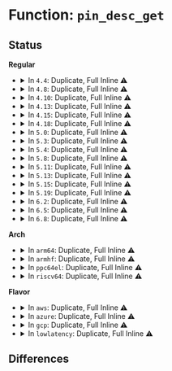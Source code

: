 # Function: <code>pin_desc_get</code>

## Status
<b>Regular</b>
<ul>
<li>
<details>
<summary>In <code>4.4</code>: Duplicate, Full Inline ⚠️</summary>

**Collision:** Static Duplication

**Inline:** Full

**Transformation:** False

**Instances:**

```
In drivers/pinctrl/core.c (ffffffff8141daf2)
Location: drivers/pinctrl/core.h:179
Inline: True
Inline callers:
  - drivers/pinctrl/core.c:pinctrl_pins_show
  - drivers/pinctrl/core.c:pinctrl_register
  - drivers/pinctrl/core.c:pin_get_from_name
```
```
In drivers/pinctrl/pinmux.c (ffffffff8141f7fa)
Location: drivers/pinctrl/core.h:179
Inline: True
Inline callers:
  - drivers/pinctrl/pinmux.c:pin_request
  - drivers/pinctrl/pinmux.c:pin_free
  - drivers/pinctrl/pinmux.c:pinmux_pins_show
  - drivers/pinctrl/pinmux.c:pinmux_enable_setting
  - drivers/pinctrl/pinmux.c:pinmux_enable_setting
  - drivers/pinctrl/pinmux.c:pinmux_enable_setting
  - drivers/pinctrl/pinmux.c:pinmux_disable_setting
```
```
In drivers/pinctrl/pinconf.c (ffffffff814210bc)
Location: drivers/pinctrl/core.h:179
Inline: True
Inline callers:
  - drivers/pinctrl/pinconf.c:pinconf_pins_show
  - drivers/pinctrl/pinconf.c:pinconf_show_setting
```
</details>
</li>
<li>
<details>
<summary>In <code>4.8</code>: Duplicate, Full Inline ⚠️</summary>

**Collision:** Static Duplication

**Inline:** Full

**Transformation:** False

**Instances:**

```
In drivers/pinctrl/core.c (ffffffff81467137)
Location: drivers/pinctrl/core.h:181
Inline: True
Inline callers:
  - drivers/pinctrl/core.c:pinctrl_register
  - drivers/pinctrl/core.c:pinctrl_pins_show
  - drivers/pinctrl/core.c:pin_get_from_name
```
```
In drivers/pinctrl/pinmux.c (ffffffff8146846a)
Location: drivers/pinctrl/core.h:181
Inline: True
Inline callers:
  - drivers/pinctrl/pinmux.c:pinmux_pins_show
  - drivers/pinctrl/pinmux.c:pinmux_disable_setting
  - drivers/pinctrl/pinmux.c:pinmux_enable_setting
  - drivers/pinctrl/pinmux.c:pinmux_enable_setting
  - drivers/pinctrl/pinmux.c:pinmux_enable_setting
  - drivers/pinctrl/pinmux.c:pin_free
  - drivers/pinctrl/pinmux.c:pin_request
```
```
In drivers/pinctrl/pinconf.c (ffffffff814693fa)
Location: drivers/pinctrl/core.h:181
Inline: True
Inline callers:
  - drivers/pinctrl/pinconf.c:pinconf_pins_show
  - drivers/pinctrl/pinconf.c:pinconf_show_setting
```
</details>
</li>
<li>
<details>
<summary>In <code>4.10</code>: Duplicate, Full Inline ⚠️</summary>

**Collision:** Static Duplication

**Inline:** Full

**Transformation:** False

**Instances:**

```
In drivers/pinctrl/core.c (ffffffff81486427)
Location: drivers/pinctrl/core.h:181
Inline: True
Inline callers:
  - drivers/pinctrl/core.c:pinctrl_register
  - drivers/pinctrl/core.c:pinctrl_pins_show
  - drivers/pinctrl/core.c:pin_get_from_name
```
```
In drivers/pinctrl/pinmux.c (ffffffff81487747)
Location: drivers/pinctrl/core.h:181
Inline: True
Inline callers:
  - drivers/pinctrl/pinmux.c:pinmux_pins_show
  - drivers/pinctrl/pinmux.c:pinmux_disable_setting
  - drivers/pinctrl/pinmux.c:pinmux_enable_setting
  - drivers/pinctrl/pinmux.c:pinmux_enable_setting
  - drivers/pinctrl/pinmux.c:pinmux_enable_setting
  - drivers/pinctrl/pinmux.c:pin_free
  - drivers/pinctrl/pinmux.c:pin_request
```
```
In drivers/pinctrl/pinconf.c (ffffffff814886d7)
Location: drivers/pinctrl/core.h:181
Inline: True
Inline callers:
  - drivers/pinctrl/pinconf.c:pinconf_pins_show
  - drivers/pinctrl/pinconf.c:pinconf_show_setting
```
</details>
</li>
<li>
<details>
<summary>In <code>4.13</code>: Duplicate, Full Inline ⚠️</summary>

**Collision:** Static Duplication

**Inline:** Full

**Transformation:** False

**Instances:**

```
In drivers/pinctrl/core.c (ffffffff8148ebaf)
Location: drivers/pinctrl/core.h:236
Inline: True
Inline callers:
  - drivers/pinctrl/core.c:pinctrl_pins_show
  - drivers/pinctrl/core.c:pin_get_from_name
```
```
In drivers/pinctrl/pinmux.c (ffffffff81491025)
Location: drivers/pinctrl/core.h:236
Inline: True
Inline callers:
  - drivers/pinctrl/pinmux.c:pinmux_pins_show
  - drivers/pinctrl/pinmux.c:pinmux_disable_setting
  - drivers/pinctrl/pinmux.c:pinmux_enable_setting
  - drivers/pinctrl/pinmux.c:pinmux_enable_setting
  - drivers/pinctrl/pinmux.c:pinmux_enable_setting
  - drivers/pinctrl/pinmux.c:pin_free
  - drivers/pinctrl/pinmux.c:pin_request
```
```
In drivers/pinctrl/pinconf.c (ffffffff81492377)
Location: drivers/pinctrl/core.h:236
Inline: True
Inline callers:
  - drivers/pinctrl/pinconf.c:pinconf_pins_show
  - drivers/pinctrl/pinconf.c:pinconf_show_setting
```
```
In drivers/pinctrl/pinctrl-amd.c (ffffffff81493d2e)
Location: drivers/pinctrl/core.h:236
Inline: True
```
</details>
</li>
<li>
<details>
<summary>In <code>4.15</code>: Duplicate, Full Inline ⚠️</summary>

**Collision:** Static Duplication

**Inline:** Full

**Transformation:** False

**Instances:**

```
In drivers/pinctrl/core.c (ffffffff814cad0f)
Location: drivers/pinctrl/core.h:236
Inline: True
Inline callers:
  - drivers/pinctrl/core.c:pinctrl_pins_show
  - drivers/pinctrl/core.c:pin_get_from_name
```
```
In drivers/pinctrl/pinmux.c (ffffffff814cd230)
Location: drivers/pinctrl/core.h:236
Inline: True
Inline callers:
  - drivers/pinctrl/pinmux.c:pinmux_pins_show
  - drivers/pinctrl/pinmux.c:pinmux_disable_setting
  - drivers/pinctrl/pinmux.c:pinmux_enable_setting
  - drivers/pinctrl/pinmux.c:pinmux_enable_setting
  - drivers/pinctrl/pinmux.c:pinmux_enable_setting
  - drivers/pinctrl/pinmux.c:pin_free
  - drivers/pinctrl/pinmux.c:pin_request
```
```
In drivers/pinctrl/pinconf.c (ffffffff814ce5f7)
Location: drivers/pinctrl/core.h:236
Inline: True
Inline callers:
  - drivers/pinctrl/pinconf.c:pinconf_pins_show
  - drivers/pinctrl/pinconf.c:pinconf_show_setting
```
```
In drivers/pinctrl/pinctrl-amd.c (ffffffff814cffce)
Location: drivers/pinctrl/core.h:236
Inline: True
```
```
In drivers/pinctrl/intel/pinctrl-intel.c (ffffffff814d6720)
Location: drivers/pinctrl/core.h:236
Inline: True
```
</details>
</li>
<li>
<details>
<summary>In <code>4.18</code>: Duplicate, Full Inline ⚠️</summary>

**Collision:** Static Duplication

**Inline:** Full

**Transformation:** False

**Instances:**

```
In drivers/pinctrl/core.c (ffffffff814fbcaf)
Location: drivers/pinctrl/core.h:236
Inline: True
Inline callers:
  - drivers/pinctrl/core.c:pinctrl_pins_show
  - drivers/pinctrl/core.c:pin_get_from_name
```
```
In drivers/pinctrl/pinmux.c (ffffffff814fe226)
Location: drivers/pinctrl/core.h:236
Inline: True
Inline callers:
  - drivers/pinctrl/pinmux.c:pinmux_pins_show
  - drivers/pinctrl/pinmux.c:pinmux_disable_setting
  - drivers/pinctrl/pinmux.c:pinmux_enable_setting
  - drivers/pinctrl/pinmux.c:pinmux_enable_setting
  - drivers/pinctrl/pinmux.c:pinmux_enable_setting
  - drivers/pinctrl/pinmux.c:pin_free
  - drivers/pinctrl/pinmux.c:pin_request
```
```
In drivers/pinctrl/pinconf.c (ffffffff814ff618)
Location: drivers/pinctrl/core.h:236
Inline: True
Inline callers:
  - drivers/pinctrl/pinconf.c:pinconf_pins_show
  - drivers/pinctrl/pinconf.c:pinconf_show_setting
```
```
In drivers/pinctrl/pinctrl-amd.c (ffffffff814fff35)
Location: drivers/pinctrl/core.h:236
Inline: True
Inline callers:
  - drivers/pinctrl/pinctrl-amd.c:amd_gpio_should_save
```
</details>
</li>
<li>
<details>
<summary>In <code>5.0</code>: Duplicate, Full Inline ⚠️</summary>

**Collision:** Static Duplication

**Inline:** Full

**Transformation:** False

**Instances:**

```
In drivers/pinctrl/core.c (ffffffff8151077f)
Location: drivers/pinctrl/core.h:230
Inline: True
Inline callers:
  - drivers/pinctrl/core.c:pinctrl_pins_show
  - drivers/pinctrl/core.c:pin_get_from_name
```
```
In drivers/pinctrl/pinmux.c (ffffffff81512c96)
Location: drivers/pinctrl/core.h:230
Inline: True
Inline callers:
  - drivers/pinctrl/pinmux.c:pinmux_pins_show
  - drivers/pinctrl/pinmux.c:pinmux_disable_setting
  - drivers/pinctrl/pinmux.c:pinmux_enable_setting
  - drivers/pinctrl/pinmux.c:pinmux_enable_setting
  - drivers/pinctrl/pinmux.c:pinmux_enable_setting
  - drivers/pinctrl/pinmux.c:pin_free
  - drivers/pinctrl/pinmux.c:pin_request
```
```
In drivers/pinctrl/pinconf.c (ffffffff81514088)
Location: drivers/pinctrl/core.h:230
Inline: True
Inline callers:
  - drivers/pinctrl/pinconf.c:pinconf_pins_show
  - drivers/pinctrl/pinconf.c:pinconf_show_setting
```
```
In drivers/pinctrl/pinctrl-amd.c (ffffffff815149a5)
Location: drivers/pinctrl/core.h:230
Inline: True
Inline callers:
  - drivers/pinctrl/pinctrl-amd.c:amd_gpio_should_save
```
</details>
</li>
<li>
<details>
<summary>In <code>5.3</code>: Duplicate, Full Inline ⚠️</summary>

**Collision:** Static Duplication

**Inline:** Full

**Transformation:** False

**Instances:**

```
In drivers/pinctrl/core.c (ffffffff8153ee1f)
Location: drivers/pinctrl/core.h:229
Inline: True
Inline callers:
  - drivers/pinctrl/core.c:pinctrl_pins_show
  - drivers/pinctrl/core.c:pin_get_from_name
```
```
In drivers/pinctrl/pinmux.c (ffffffff815412f2)
Location: drivers/pinctrl/core.h:229
Inline: True
Inline callers:
  - drivers/pinctrl/pinmux.c:pinmux_pins_show
  - drivers/pinctrl/pinmux.c:pinmux_disable_setting
  - drivers/pinctrl/pinmux.c:pinmux_enable_setting
  - drivers/pinctrl/pinmux.c:pinmux_enable_setting
  - drivers/pinctrl/pinmux.c:pinmux_enable_setting
  - drivers/pinctrl/pinmux.c:pin_free
  - drivers/pinctrl/pinmux.c:pin_request
```
```
In drivers/pinctrl/pinconf.c (ffffffff81542233)
Location: drivers/pinctrl/core.h:229
Inline: True
Inline callers:
  - drivers/pinctrl/pinconf.c:pinconf_pins_show
  - drivers/pinctrl/pinconf.c:pinconf_show_setting
```
```
In drivers/pinctrl/pinctrl-amd.c (ffffffff81542b75)
Location: drivers/pinctrl/core.h:229
Inline: True
Inline callers:
  - drivers/pinctrl/pinctrl-amd.c:amd_gpio_should_save
```
</details>
</li>
<li>
<details>
<summary>In <code>5.4</code>: Duplicate, Full Inline ⚠️</summary>

**Collision:** Static Duplication

**Inline:** Full

**Transformation:** False

**Instances:**

```
In drivers/pinctrl/core.c (ffffffff8155fcbf)
Location: drivers/pinctrl/core.h:229
Inline: True
Inline callers:
  - drivers/pinctrl/core.c:pinctrl_pins_show
  - drivers/pinctrl/core.c:pin_get_from_name
```
```
In drivers/pinctrl/pinmux.c (ffffffff81562132)
Location: drivers/pinctrl/core.h:229
Inline: True
Inline callers:
  - drivers/pinctrl/pinmux.c:pinmux_pins_show
  - drivers/pinctrl/pinmux.c:pinmux_disable_setting
  - drivers/pinctrl/pinmux.c:pinmux_enable_setting
  - drivers/pinctrl/pinmux.c:pinmux_enable_setting
  - drivers/pinctrl/pinmux.c:pinmux_enable_setting
  - drivers/pinctrl/pinmux.c:pin_free
  - drivers/pinctrl/pinmux.c:pin_request
  - drivers/pinctrl/pinmux.c:pinmux_can_be_used_for_gpio
```
```
In drivers/pinctrl/pinconf.c (ffffffff815630c3)
Location: drivers/pinctrl/core.h:229
Inline: True
Inline callers:
  - drivers/pinctrl/pinconf.c:pinconf_pins_show
  - drivers/pinctrl/pinconf.c:pinconf_show_setting
```
```
In drivers/pinctrl/pinctrl-amd.c (ffffffff81563a05)
Location: drivers/pinctrl/core.h:229
Inline: True
Inline callers:
  - drivers/pinctrl/pinctrl-amd.c:amd_gpio_should_save
```
</details>
</li>
<li>
<details>
<summary>In <code>5.8</code>: Duplicate, Full Inline ⚠️</summary>

**Collision:** Static Duplication

**Inline:** Full

**Transformation:** False

**Instances:**

```
In drivers/pinctrl/core.c (ffffffff81602eec)
Location: drivers/pinctrl/core.h:229
Inline: True
Inline callers:
  - drivers/pinctrl/core.c:pinctrl_groups_show
  - drivers/pinctrl/core.c:pinctrl_pins_show
  - drivers/pinctrl/core.c:pinctrl_register_one_pin
  - drivers/pinctrl/core.c:pin_get_from_name
```
```
In drivers/pinctrl/pinmux.c (ffffffff81604712)
Location: drivers/pinctrl/core.h:229
Inline: True
Inline callers:
  - drivers/pinctrl/pinmux.c:pinmux_pins_show
  - drivers/pinctrl/pinmux.c:pinmux_disable_setting
  - drivers/pinctrl/pinmux.c:pinmux_enable_setting
  - drivers/pinctrl/pinmux.c:pinmux_enable_setting
  - drivers/pinctrl/pinmux.c:pinmux_enable_setting
  - drivers/pinctrl/pinmux.c:pin_free
  - drivers/pinctrl/pinmux.c:pin_request
  - drivers/pinctrl/pinmux.c:pinmux_can_be_used_for_gpio
```
```
In drivers/pinctrl/pinconf.c (ffffffff816056b3)
Location: drivers/pinctrl/core.h:229
Inline: True
Inline callers:
  - drivers/pinctrl/pinconf.c:pinconf_pins_show
  - drivers/pinctrl/pinconf.c:pinconf_show_setting
```
```
In drivers/pinctrl/pinctrl-amd.c (ffffffff81607127)
Location: drivers/pinctrl/core.h:229
Inline: True
Inline callers:
  - drivers/pinctrl/pinctrl-amd.c:amd_gpio_resume
  - drivers/pinctrl/pinctrl-amd.c:amd_gpio_suspend
```
</details>
</li>
<li>
<details>
<summary>In <code>5.11</code>: Duplicate, Full Inline ⚠️</summary>

**Collision:** Static Duplication

**Inline:** Full

**Transformation:** False

**Instances:**

```
In drivers/pinctrl/core.c (ffffffff81627dfc)
Location: drivers/pinctrl/core.h:229
Inline: True
Inline callers:
  - drivers/pinctrl/core.c:pinctrl_groups_show
  - drivers/pinctrl/core.c:pinctrl_pins_show
  - drivers/pinctrl/core.c:pinctrl_register_one_pin
  - drivers/pinctrl/core.c:pin_get_from_name
```
```
In drivers/pinctrl/pinmux.c (ffffffff81629282)
Location: drivers/pinctrl/core.h:229
Inline: True
Inline callers:
  - drivers/pinctrl/pinmux.c:pinmux_pins_show
  - drivers/pinctrl/pinmux.c:pinmux_disable_setting
  - drivers/pinctrl/pinmux.c:pinmux_enable_setting
  - drivers/pinctrl/pinmux.c:pinmux_enable_setting
  - drivers/pinctrl/pinmux.c:pinmux_enable_setting
  - drivers/pinctrl/pinmux.c:pin_free
  - drivers/pinctrl/pinmux.c:pin_request
  - drivers/pinctrl/pinmux.c:pinmux_can_be_used_for_gpio
```
```
In drivers/pinctrl/pinconf.c (ffffffff81629fa3)
Location: drivers/pinctrl/core.h:229
Inline: True
Inline callers:
  - drivers/pinctrl/pinconf.c:pinconf_pins_show
  - drivers/pinctrl/pinconf.c:pinconf_show_setting
```
```
In drivers/pinctrl/pinctrl-amd.c (ffffffff8162a837)
Location: drivers/pinctrl/core.h:229
Inline: True
Inline callers:
  - drivers/pinctrl/pinctrl-amd.c:amd_gpio_resume
  - drivers/pinctrl/pinctrl-amd.c:amd_gpio_suspend
```
```
In drivers/pinctrl/intel/pinctrl-intel.c (ffffffff81632639)
Location: drivers/pinctrl/core.h:229
Inline: True
Inline callers:
  - drivers/pinctrl/intel/pinctrl-intel.c:intel_pinctrl_should_save
```
</details>
</li>
<li>
<details>
<summary>In <code>5.13</code>: Duplicate, Full Inline ⚠️</summary>

**Collision:** Static Duplication

**Inline:** Full

**Transformation:** False

**Instances:**

```
In drivers/pinctrl/core.c (ffffffff8160b8dc)
Location: drivers/pinctrl/core.h:229
Inline: True
Inline callers:
  - drivers/pinctrl/core.c:pinctrl_groups_show
  - drivers/pinctrl/core.c:pinctrl_pins_show
  - drivers/pinctrl/core.c:pin_get_from_name
```
```
In drivers/pinctrl/pinmux.c (ffffffff8160ce02)
Location: drivers/pinctrl/core.h:229
Inline: True
Inline callers:
  - drivers/pinctrl/pinmux.c:pinmux_pins_show
  - drivers/pinctrl/pinmux.c:pinmux_disable_setting
  - drivers/pinctrl/pinmux.c:pinmux_enable_setting
  - drivers/pinctrl/pinmux.c:pinmux_enable_setting
  - drivers/pinctrl/pinmux.c:pinmux_enable_setting
  - drivers/pinctrl/pinmux.c:pin_free
  - drivers/pinctrl/pinmux.c:pin_request
  - drivers/pinctrl/pinmux.c:pinmux_can_be_used_for_gpio
```
```
In drivers/pinctrl/pinconf.c (ffffffff8160dc83)
Location: drivers/pinctrl/core.h:229
Inline: True
Inline callers:
  - drivers/pinctrl/pinconf.c:pinconf_pins_show
  - drivers/pinctrl/pinconf.c:pinconf_show_setting
```
```
In drivers/pinctrl/pinctrl-amd.c (ffffffff8160e517)
Location: drivers/pinctrl/core.h:229
Inline: True
Inline callers:
  - drivers/pinctrl/pinctrl-amd.c:amd_gpio_resume
  - drivers/pinctrl/pinctrl-amd.c:amd_gpio_suspend
```
```
In drivers/pinctrl/intel/pinctrl-intel.c (ffffffff81616219)
Location: drivers/pinctrl/core.h:229
Inline: True
Inline callers:
  - drivers/pinctrl/intel/pinctrl-intel.c:intel_pinctrl_should_save
```
</details>
</li>
<li>
<details>
<summary>In <code>5.15</code>: Duplicate, Full Inline ⚠️</summary>

**Collision:** Static Duplication

**Inline:** Full

**Transformation:** False

**Instances:**

```
In drivers/pinctrl/core.c (ffffffff8167a5ec)
Location: drivers/pinctrl/core.h:229
Inline: True
Inline callers:
  - drivers/pinctrl/core.c:pinctrl_groups_show
  - drivers/pinctrl/core.c:pinctrl_pins_show
  - drivers/pinctrl/core.c:pin_get_from_name
```
```
In drivers/pinctrl/pinmux.c (ffffffff8167bc7c)
Location: drivers/pinctrl/core.h:229
Inline: True
Inline callers:
  - drivers/pinctrl/pinmux.c:pinmux_pins_show
  - drivers/pinctrl/pinmux.c:pinmux_disable_setting
  - drivers/pinctrl/pinmux.c:pinmux_enable_setting
  - drivers/pinctrl/pinmux.c:pinmux_enable_setting
  - drivers/pinctrl/pinmux.c:pinmux_enable_setting
  - drivers/pinctrl/pinmux.c:pin_free
  - drivers/pinctrl/pinmux.c:pin_request
  - drivers/pinctrl/pinmux.c:pinmux_can_be_used_for_gpio
```
```
In drivers/pinctrl/pinconf.c (ffffffff8167c9f3)
Location: drivers/pinctrl/core.h:229
Inline: True
Inline callers:
  - drivers/pinctrl/pinconf.c:pinconf_pins_show
  - drivers/pinctrl/pinconf.c:pinconf_show_setting
```
```
In drivers/pinctrl/pinctrl-amd.c (ffffffff8167e4bb)
Location: drivers/pinctrl/core.h:229
Inline: True
Inline callers:
  - drivers/pinctrl/pinctrl-amd.c:amd_gpio_probe
  - drivers/pinctrl/pinctrl-amd.c:amd_gpio_resume
  - drivers/pinctrl/pinctrl-amd.c:amd_gpio_suspend
```
```
In drivers/pinctrl/intel/pinctrl-intel.c (ffffffff81685549)
Location: drivers/pinctrl/core.h:229
Inline: True
Inline callers:
  - drivers/pinctrl/intel/pinctrl-intel.c:intel_pinctrl_should_save
```
</details>
</li>
<li>
<details>
<summary>In <code>5.19</code>: Duplicate, Full Inline ⚠️</summary>

**Collision:** Static Duplication

**Inline:** Full

**Transformation:** False

**Instances:**

```
In drivers/pinctrl/core.c (ffffffff81795c21)
Location: drivers/pinctrl/core.h:229
Inline: True
Inline callers:
  - drivers/pinctrl/core.c:pinctrl_groups_show
  - drivers/pinctrl/core.c:pinctrl_pins_show
  - drivers/pinctrl/core.c:pin_get_from_name
```
```
In drivers/pinctrl/pinmux.c (ffffffff81797453)
Location: drivers/pinctrl/core.h:229
Inline: True
Inline callers:
  - drivers/pinctrl/pinmux.c:pinmux_pins_show
  - drivers/pinctrl/pinmux.c:pinmux_disable_setting
  - drivers/pinctrl/pinmux.c:pinmux_enable_setting
  - drivers/pinctrl/pinmux.c:pinmux_enable_setting
  - drivers/pinctrl/pinmux.c:pinmux_enable_setting
  - drivers/pinctrl/pinmux.c:pin_free
  - drivers/pinctrl/pinmux.c:pin_request
  - drivers/pinctrl/pinmux.c:pinmux_can_be_used_for_gpio
```
```
In drivers/pinctrl/pinconf.c (ffffffff817982f8)
Location: drivers/pinctrl/core.h:229
Inline: True
Inline callers:
  - drivers/pinctrl/pinconf.c:pinconf_pins_show
  - drivers/pinctrl/pinconf.c:pinconf_show_setting
```
```
In drivers/pinctrl/pinctrl-amd.c (ffffffff8179a0c3)
Location: drivers/pinctrl/core.h:229
Inline: True
Inline callers:
  - drivers/pinctrl/pinctrl-amd.c:amd_gpio_probe
  - drivers/pinctrl/pinctrl-amd.c:amd_gpio_should_save
```
```
In drivers/pinctrl/intel/pinctrl-intel.c (ffffffff817a1d70)
Location: drivers/pinctrl/core.h:229
Inline: True
Inline callers:
  - drivers/pinctrl/intel/pinctrl-intel.c:intel_pinctrl_should_save
```
</details>
</li>
<li>
<details>
<summary>In <code>6.2</code>: Duplicate, Full Inline ⚠️</summary>

**Collision:** Static Duplication

**Inline:** Full

**Transformation:** False

**Instances:**

```
In drivers/pinctrl/core.c (ffffffff818aaf2e)
Location: drivers/pinctrl/core.h:239
Inline: True
Inline callers:
  - drivers/pinctrl/core.c:pinctrl_groups_show
  - drivers/pinctrl/core.c:pinctrl_pins_show
  - drivers/pinctrl/core.c:pin_get_from_name
```
```
In drivers/pinctrl/pinmux.c (ffffffff818acec3)
Location: drivers/pinctrl/core.h:239
Inline: True
Inline callers:
  - drivers/pinctrl/pinmux.c:pinmux_pins_show
  - drivers/pinctrl/pinmux.c:pinmux_disable_setting
  - drivers/pinctrl/pinmux.c:pinmux_enable_setting
  - drivers/pinctrl/pinmux.c:pinmux_enable_setting
  - drivers/pinctrl/pinmux.c:pinmux_enable_setting
  - drivers/pinctrl/pinmux.c:pin_free
  - drivers/pinctrl/pinmux.c:pin_request
  - drivers/pinctrl/pinmux.c:pinmux_can_be_used_for_gpio
```
```
In drivers/pinctrl/pinconf.c (ffffffff818ae048)
Location: drivers/pinctrl/core.h:239
Inline: True
Inline callers:
  - drivers/pinctrl/pinconf.c:pinconf_pins_show
  - drivers/pinctrl/pinconf.c:pinconf_show_setting
```
```
In drivers/pinctrl/pinctrl-amd.c (ffffffff818b06c0)
Location: drivers/pinctrl/core.h:239
Inline: True
Inline callers:
  - drivers/pinctrl/pinctrl-amd.c:amd_gpio_probe
  - drivers/pinctrl/pinctrl-amd.c:amd_set_mux
  - drivers/pinctrl/pinctrl-amd.c:amd_gpio_should_save
```
```
In drivers/pinctrl/intel/pinctrl-intel.c (ffffffff818b8f32)
Location: drivers/pinctrl/core.h:239
Inline: True
Inline callers:
  - drivers/pinctrl/intel/pinctrl-intel.c:intel_pinctrl_should_save
```
</details>
</li>
<li>
<details>
<summary>In <code>6.5</code>: Duplicate, Full Inline ⚠️</summary>

**Collision:** Static Duplication

**Inline:** Full

**Transformation:** False

**Instances:**

```
In drivers/pinctrl/core.c (ffffffff818ede12)
Location: drivers/pinctrl/core.h:239
Inline: True
Inline callers:
  - drivers/pinctrl/core.c:pinctrl_groups_show
  - drivers/pinctrl/core.c:pinctrl_pins_show
  - drivers/pinctrl/core.c:pin_get_from_name
```
```
In drivers/pinctrl/pinmux.c (ffffffff818f0075)
Location: drivers/pinctrl/core.h:239
Inline: True
Inline callers:
  - drivers/pinctrl/pinmux.c:pinmux_pins_show
  - drivers/pinctrl/pinmux.c:pinmux_disable_setting
  - drivers/pinctrl/pinmux.c:pinmux_enable_setting
  - drivers/pinctrl/pinmux.c:pinmux_enable_setting
  - drivers/pinctrl/pinmux.c:pinmux_enable_setting
  - drivers/pinctrl/pinmux.c:pin_free
  - drivers/pinctrl/pinmux.c:pin_request
  - drivers/pinctrl/pinmux.c:pinmux_can_be_used_for_gpio
```
```
In drivers/pinctrl/pinconf.c (ffffffff818f0f96)
Location: drivers/pinctrl/core.h:239
Inline: True
Inline callers:
  - drivers/pinctrl/pinconf.c:pinconf_pins_show
  - drivers/pinctrl/pinconf.c:pinconf_show_setting
```
```
In drivers/pinctrl/pinctrl-amd.c (ffffffff818f36c2)
Location: drivers/pinctrl/core.h:239
Inline: True
Inline callers:
  - drivers/pinctrl/pinctrl-amd.c:amd_gpio_probe
  - drivers/pinctrl/pinctrl-amd.c:amd_set_mux
  - drivers/pinctrl/pinctrl-amd.c:amd_gpio_should_save
```
```
In drivers/pinctrl/intel/pinctrl-intel.c (ffffffff818fbfb2)
Location: drivers/pinctrl/core.h:239
Inline: True
Inline callers:
  - drivers/pinctrl/intel/pinctrl-intel.c:intel_pinctrl_should_save
```
</details>
</li>
<li>
<details>
<summary>In <code>6.8</code>: Duplicate, Full Inline ⚠️</summary>

**Collision:** Static Duplication

**Inline:** Full

**Transformation:** False

**Instances:**

```
In drivers/pinctrl/core.c (ffffffff819355e2)
Location: drivers/pinctrl/core.h:244
Inline: True
Inline callers:
  - drivers/pinctrl/core.c:pinctrl_groups_show
  - drivers/pinctrl/core.c:pinctrl_pins_show
  - drivers/pinctrl/core.c:pinctrl_register_pins
  - drivers/pinctrl/core.c:pin_get_from_name
```
```
In drivers/pinctrl/pinmux.c (ffffffff81937825)
Location: drivers/pinctrl/core.h:244
Inline: True
Inline callers:
  - drivers/pinctrl/pinmux.c:pinmux_pins_show
  - drivers/pinctrl/pinmux.c:pinmux_disable_setting
  - drivers/pinctrl/pinmux.c:pinmux_enable_setting
  - drivers/pinctrl/pinmux.c:pinmux_enable_setting
  - drivers/pinctrl/pinmux.c:pinmux_enable_setting
  - drivers/pinctrl/pinmux.c:pin_free
  - drivers/pinctrl/pinmux.c:pin_request
  - drivers/pinctrl/pinmux.c:pinmux_can_be_used_for_gpio
```
```
In drivers/pinctrl/pinconf.c (ffffffff81938746)
Location: drivers/pinctrl/core.h:244
Inline: True
Inline callers:
  - drivers/pinctrl/pinconf.c:pinconf_pins_show
  - drivers/pinctrl/pinconf.c:pinconf_show_setting
```
```
In drivers/pinctrl/pinctrl-amd.c (ffffffff8193aef2)
Location: drivers/pinctrl/core.h:244
Inline: True
Inline callers:
  - drivers/pinctrl/pinctrl-amd.c:amd_gpio_probe
  - drivers/pinctrl/pinctrl-amd.c:amd_set_mux
  - drivers/pinctrl/pinctrl-amd.c:amd_gpio_should_save
```
```
In drivers/pinctrl/intel/pinctrl-intel.c (ffffffff81943ce2)
Location: drivers/pinctrl/core.h:244
Inline: True
Inline callers:
  - drivers/pinctrl/intel/pinctrl-intel.c:intel_pinctrl_should_save
```
</details>
</li>
</ul>
<b>Arch</b>
<ul>
<li>
<details>
<summary>In <code>arm64</code>: Duplicate, Full Inline ⚠️</summary>

**Collision:** Static Duplication

**Inline:** Full

**Transformation:** False

**Instances:**

```
In drivers/pinctrl/core.c (ffff80001068c450)
Location: drivers/pinctrl/core.h:229
Inline: True
Inline callers:
  - drivers/pinctrl/core.c:pinctrl_pins_show
  - drivers/pinctrl/core.c:pin_get_from_name
```
```
In drivers/pinctrl/pinmux.c (ffff80001068ef88)
Location: drivers/pinctrl/core.h:229
Inline: True
Inline callers:
  - drivers/pinctrl/pinmux.c:pinmux_pins_show
  - drivers/pinctrl/pinmux.c:pinmux_disable_setting
  - drivers/pinctrl/pinmux.c:pinmux_enable_setting
  - drivers/pinctrl/pinmux.c:pinmux_enable_setting
  - drivers/pinctrl/pinmux.c:pinmux_enable_setting
  - drivers/pinctrl/pinmux.c:pin_free
  - drivers/pinctrl/pinmux.c:pin_request
  - drivers/pinctrl/pinmux.c:pinmux_can_be_used_for_gpio
```
```
In drivers/pinctrl/pinconf.c (ffff8000106901f0)
Location: drivers/pinctrl/core.h:229
Inline: True
Inline callers:
  - drivers/pinctrl/pinconf.c:pinconf_pins_show
  - drivers/pinctrl/pinconf.c:pinconf_show_setting
```
```
In drivers/pinctrl/pinctrl-amd.c (ffff80001069286c)
Location: drivers/pinctrl/core.h:229
Inline: True
Inline callers:
  - drivers/pinctrl/pinctrl-amd.c:amd_gpio_should_save
```
```
In drivers/pinctrl/pinctrl-single.c (ffff80001069bcbc)
Location: drivers/pinctrl/core.h:229
Inline: True
Inline callers:
  - drivers/pinctrl/pinctrl-single.c:pcs_get_function
```
</details>
</li>
<li>
<details>
<summary>In <code>armhf</code>: Duplicate, Full Inline ⚠️</summary>

**Collision:** Static Duplication

**Inline:** Full

**Transformation:** False

**Instances:**

```
In drivers/pinctrl/core.c (c082e5ec)
Location: drivers/pinctrl/core.h:229
Inline: True
Inline callers:
  - drivers/pinctrl/core.c:pinctrl_pins_show
  - drivers/pinctrl/core.c:pin_get_from_name
```
```
In drivers/pinctrl/pinmux.c (c0830da4)
Location: drivers/pinctrl/core.h:229
Inline: True
Inline callers:
  - drivers/pinctrl/pinmux.c:pinmux_pins_show
  - drivers/pinctrl/pinmux.c:pinmux_disable_setting
  - drivers/pinctrl/pinmux.c:pinmux_enable_setting
  - drivers/pinctrl/pinmux.c:pinmux_enable_setting
  - drivers/pinctrl/pinmux.c:pinmux_enable_setting
  - drivers/pinctrl/pinmux.c:pin_free
  - drivers/pinctrl/pinmux.c:pin_request
  - drivers/pinctrl/pinmux.c:pinmux_can_be_used_for_gpio
```
```
In drivers/pinctrl/pinconf.c (c0831f0c)
Location: drivers/pinctrl/core.h:229
Inline: True
Inline callers:
  - drivers/pinctrl/pinconf.c:pinconf_pins_show
  - drivers/pinctrl/pinconf.c:pinconf_show_setting
```
```
In drivers/pinctrl/pinctrl-amd.c (c0834278)
Location: drivers/pinctrl/core.h:229
Inline: True
Inline callers:
  - drivers/pinctrl/pinctrl-amd.c:amd_gpio_should_save
```
```
In drivers/pinctrl/pinctrl-single.c (c083e930)
Location: drivers/pinctrl/core.h:229
Inline: True
Inline callers:
  - drivers/pinctrl/pinctrl-single.c:pcs_get_function
```
```
In drivers/pinctrl/uniphier/pinctrl-uniphier-core.c (c0857230)
Location: drivers/pinctrl/core.h:229
Inline: True
Inline callers:
  - drivers/pinctrl/uniphier/pinctrl-uniphier-core.c:uniphier_conf_pin_config_set
  - drivers/pinctrl/uniphier/pinctrl-uniphier-core.c:uniphier_conf_pin_config_set
  - drivers/pinctrl/uniphier/pinctrl-uniphier-core.c:uniphier_conf_pin_input_enable
  - drivers/pinctrl/uniphier/pinctrl-uniphier-core.c:uniphier_conf_pin_config_get
  - drivers/pinctrl/uniphier/pinctrl-uniphier-core.c:uniphier_conf_pin_config_get
  - drivers/pinctrl/uniphier/pinctrl-uniphier-core.c:uniphier_conf_get_drvctrl_data
```
</details>
</li>
<li>
<details>
<summary>In <code>ppc64el</code>: Duplicate, Full Inline ⚠️</summary>

**Collision:** Static Duplication

**Inline:** Full

**Transformation:** False

**Instances:**

```
In drivers/pinctrl/core.c (c0000000008252c0)
Location: drivers/pinctrl/core.h:229
Inline: True
Inline callers:
  - drivers/pinctrl/core.c:pinctrl_pins_show
  - drivers/pinctrl/core.c:pin_get_from_name
```
```
In drivers/pinctrl/pinmux.c (c00000000082a1d4)
Location: drivers/pinctrl/core.h:229
Inline: True
Inline callers:
  - drivers/pinctrl/pinmux.c:pinmux_pins_show
  - drivers/pinctrl/pinmux.c:pinmux_disable_setting
  - drivers/pinctrl/pinmux.c:pinmux_enable_setting
  - drivers/pinctrl/pinmux.c:pinmux_enable_setting
  - drivers/pinctrl/pinmux.c:pinmux_enable_setting
  - drivers/pinctrl/pinmux.c:pin_free
  - drivers/pinctrl/pinmux.c:pin_request
  - drivers/pinctrl/pinmux.c:pinmux_can_be_used_for_gpio
```
```
In drivers/pinctrl/pinconf.c (c00000000082baf0)
Location: drivers/pinctrl/core.h:229
Inline: True
Inline callers:
  - drivers/pinctrl/pinconf.c:pinconf_pins_show
  - drivers/pinctrl/pinconf.c:pinconf_show_setting
```
```
In drivers/pinctrl/pinctrl-amd.c (c00000000082efc4)
Location: drivers/pinctrl/core.h:229
Inline: True
Inline callers:
  - drivers/pinctrl/pinctrl-amd.c:amd_gpio_should_save
```
```
In drivers/pinctrl/pinctrl-single.c (c000000000832e48)
Location: drivers/pinctrl/core.h:229
Inline: True
Inline callers:
  - drivers/pinctrl/pinctrl-single.c:pcs_get_function
```
</details>
</li>
<li>
<details>
<summary>In <code>riscv64</code>: Duplicate, Full Inline ⚠️</summary>

**Collision:** Static Duplication

**Inline:** Full

**Transformation:** False

**Instances:**

```
In drivers/pinctrl/core.c (ffffffe00049876e)
Location: drivers/pinctrl/core.h:229
Inline: True
Inline callers:
  - drivers/pinctrl/core.c:pinctrl_pins_show
  - drivers/pinctrl/core.c:pin_get_from_name
```
```
In drivers/pinctrl/pinmux.c (ffffffe00049ae42)
Location: drivers/pinctrl/core.h:229
Inline: True
Inline callers:
  - drivers/pinctrl/pinmux.c:pinmux_pins_show
  - drivers/pinctrl/pinmux.c:pinmux_disable_setting
  - drivers/pinctrl/pinmux.c:pinmux_enable_setting
  - drivers/pinctrl/pinmux.c:pinmux_enable_setting
  - drivers/pinctrl/pinmux.c:pinmux_enable_setting
  - drivers/pinctrl/pinmux.c:pin_free
  - drivers/pinctrl/pinmux.c:pin_request
  - drivers/pinctrl/pinmux.c:pinmux_can_be_used_for_gpio
```
```
In drivers/pinctrl/pinconf.c (ffffffe00049bd5a)
Location: drivers/pinctrl/core.h:229
Inline: True
Inline callers:
  - drivers/pinctrl/pinconf.c:pinconf_pins_show
  - drivers/pinctrl/pinconf.c:pinconf_show_setting
```
```
In drivers/pinctrl/pinctrl-single.c (ffffffe0004a02b2)
Location: drivers/pinctrl/core.h:229
Inline: True
Inline callers:
  - drivers/pinctrl/pinctrl-single.c:pcs_get_function
```
</details>
</li>
</ul>
<b>Flavor</b>
<ul>
<li>
<details>
<summary>In <code>aws</code>: Duplicate, Full Inline ⚠️</summary>

**Collision:** Static Duplication

**Inline:** Full

**Transformation:** False

**Instances:**

```
In drivers/pinctrl/core.c (ffffffff815582af)
Location: drivers/pinctrl/core.h:229
Inline: True
Inline callers:
  - drivers/pinctrl/core.c:pinctrl_pins_show
  - drivers/pinctrl/core.c:pin_get_from_name
```
```
In drivers/pinctrl/pinmux.c (ffffffff8155a722)
Location: drivers/pinctrl/core.h:229
Inline: True
Inline callers:
  - drivers/pinctrl/pinmux.c:pinmux_pins_show
  - drivers/pinctrl/pinmux.c:pinmux_disable_setting
  - drivers/pinctrl/pinmux.c:pinmux_enable_setting
  - drivers/pinctrl/pinmux.c:pinmux_enable_setting
  - drivers/pinctrl/pinmux.c:pinmux_enable_setting
  - drivers/pinctrl/pinmux.c:pin_free
  - drivers/pinctrl/pinmux.c:pin_request
  - drivers/pinctrl/pinmux.c:pinmux_can_be_used_for_gpio
```
```
In drivers/pinctrl/pinconf.c (ffffffff8155b6b3)
Location: drivers/pinctrl/core.h:229
Inline: True
Inline callers:
  - drivers/pinctrl/pinconf.c:pinconf_pins_show
  - drivers/pinctrl/pinconf.c:pinconf_show_setting
```
```
In drivers/pinctrl/pinctrl-amd.c (ffffffff8155bff5)
Location: drivers/pinctrl/core.h:229
Inline: True
Inline callers:
  - drivers/pinctrl/pinctrl-amd.c:amd_gpio_should_save
```
</details>
</li>
<li>
<details>
<summary>In <code>azure</code>: Duplicate, Full Inline ⚠️</summary>

**Collision:** Static Duplication

**Inline:** Full

**Transformation:** False

**Instances:**

```
In drivers/pinctrl/core.c (ffffffff8154876f)
Location: drivers/pinctrl/core.h:229
Inline: True
Inline callers:
  - drivers/pinctrl/core.c:pinctrl_pins_show
  - drivers/pinctrl/core.c:pin_get_from_name
```
```
In drivers/pinctrl/pinmux.c (ffffffff8154abe2)
Location: drivers/pinctrl/core.h:229
Inline: True
Inline callers:
  - drivers/pinctrl/pinmux.c:pinmux_pins_show
  - drivers/pinctrl/pinmux.c:pinmux_disable_setting
  - drivers/pinctrl/pinmux.c:pinmux_enable_setting
  - drivers/pinctrl/pinmux.c:pinmux_enable_setting
  - drivers/pinctrl/pinmux.c:pinmux_enable_setting
  - drivers/pinctrl/pinmux.c:pin_free
  - drivers/pinctrl/pinmux.c:pin_request
  - drivers/pinctrl/pinmux.c:pinmux_can_be_used_for_gpio
```
```
In drivers/pinctrl/pinconf.c (ffffffff8154bb73)
Location: drivers/pinctrl/core.h:229
Inline: True
Inline callers:
  - drivers/pinctrl/pinconf.c:pinconf_pins_show
  - drivers/pinctrl/pinconf.c:pinconf_show_setting
```
</details>
</li>
<li>
<details>
<summary>In <code>gcp</code>: Duplicate, Full Inline ⚠️</summary>

**Collision:** Static Duplication

**Inline:** Full

**Transformation:** False

**Instances:**

```
In drivers/pinctrl/core.c (ffffffff81553fef)
Location: drivers/pinctrl/core.h:229
Inline: True
Inline callers:
  - drivers/pinctrl/core.c:pinctrl_pins_show
  - drivers/pinctrl/core.c:pin_get_from_name
```
```
In drivers/pinctrl/pinmux.c (ffffffff81556462)
Location: drivers/pinctrl/core.h:229
Inline: True
Inline callers:
  - drivers/pinctrl/pinmux.c:pinmux_pins_show
  - drivers/pinctrl/pinmux.c:pinmux_disable_setting
  - drivers/pinctrl/pinmux.c:pinmux_enable_setting
  - drivers/pinctrl/pinmux.c:pinmux_enable_setting
  - drivers/pinctrl/pinmux.c:pinmux_enable_setting
  - drivers/pinctrl/pinmux.c:pin_free
  - drivers/pinctrl/pinmux.c:pin_request
  - drivers/pinctrl/pinmux.c:pinmux_can_be_used_for_gpio
```
```
In drivers/pinctrl/pinconf.c (ffffffff815573f3)
Location: drivers/pinctrl/core.h:229
Inline: True
Inline callers:
  - drivers/pinctrl/pinconf.c:pinconf_pins_show
  - drivers/pinctrl/pinconf.c:pinconf_show_setting
```
```
In drivers/pinctrl/pinctrl-amd.c (ffffffff81557d35)
Location: drivers/pinctrl/core.h:229
Inline: True
Inline callers:
  - drivers/pinctrl/pinctrl-amd.c:amd_gpio_should_save
```
</details>
</li>
<li>
<details>
<summary>In <code>lowlatency</code>: Duplicate, Full Inline ⚠️</summary>

**Collision:** Static Duplication

**Inline:** Full

**Transformation:** False

**Instances:**

```
In drivers/pinctrl/core.c (ffffffff8156de7f)
Location: drivers/pinctrl/core.h:229
Inline: True
Inline callers:
  - drivers/pinctrl/core.c:pinctrl_pins_show
  - drivers/pinctrl/core.c:pin_get_from_name
```
```
In drivers/pinctrl/pinmux.c (ffffffff815702f2)
Location: drivers/pinctrl/core.h:229
Inline: True
Inline callers:
  - drivers/pinctrl/pinmux.c:pinmux_pins_show
  - drivers/pinctrl/pinmux.c:pinmux_disable_setting
  - drivers/pinctrl/pinmux.c:pinmux_enable_setting
  - drivers/pinctrl/pinmux.c:pinmux_enable_setting
  - drivers/pinctrl/pinmux.c:pinmux_enable_setting
  - drivers/pinctrl/pinmux.c:pin_free
  - drivers/pinctrl/pinmux.c:pin_request
  - drivers/pinctrl/pinmux.c:pinmux_can_be_used_for_gpio
```
```
In drivers/pinctrl/pinconf.c (ffffffff81571283)
Location: drivers/pinctrl/core.h:229
Inline: True
Inline callers:
  - drivers/pinctrl/pinconf.c:pinconf_pins_show
  - drivers/pinctrl/pinconf.c:pinconf_show_setting
```
```
In drivers/pinctrl/pinctrl-amd.c (ffffffff81571bc5)
Location: drivers/pinctrl/core.h:229
Inline: True
Inline callers:
  - drivers/pinctrl/pinctrl-amd.c:amd_gpio_should_save
```
</details>
</li>
</ul>

## Differences
